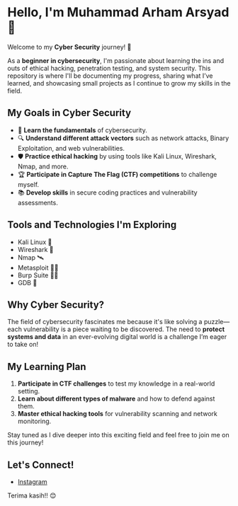 # Hello, I'm Muhammad Arham Arsyad 👋

Welcome to my **Cyber Security** journey! 🚀

As a **beginner in cybersecurity**, I'm passionate about learning the ins and outs of ethical hacking, penetration testing, and system security. This repository is where I'll be documenting my progress, sharing what I’ve learned, and showcasing small projects as I continue to grow my skills in the field.

## My Goals in Cyber Security
- 🌱 **Learn the fundamentals** of cybersecurity.
- 🔍 **Understand different attack vectors** such as network attacks, Binary Exploitation, and web vulnerabilities.
- 🛡️ **Practice ethical hacking** by using tools like Kali Linux, Wireshark, Nmap, and more.
- 🏆 **Participate in Capture The Flag (CTF) competitions** to challenge myself.
- 📚 **Develop skills** in secure coding practices and vulnerability assessments.
  
## Tools and Technologies I'm Exploring
- Kali Linux 🐧
- Wireshark 🐬
- Nmap 🛰️
- Metasploit 🧑‍💻
- Burp Suite 🕵️‍♂️
- GDB 🔐

## Why Cyber Security?
The field of cybersecurity fascinates me because it's like solving a puzzle—each vulnerability is a piece waiting to be discovered. The need to **protect systems and data** in an ever-evolving digital world is a challenge I’m eager to take on!

## My Learning Plan
1. **Participate in CTF challenges** to test my knowledge in a real-world setting.
2. **Learn about different types of malware** and how to defend against them.
3. **Master ethical hacking tools** for vulnerability scanning and network monitoring.

Stay tuned as I dive deeper into this exciting field and feel free to join me on this journey!

## Let's Connect!
- [Instagram](https://www.instagram.com/arhmfn17?igsh=MXd3M2I4Z2ZtbjkxcQ==)

Terima kasih!! 😊
